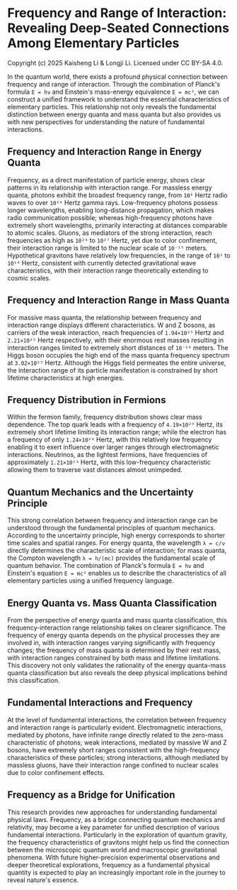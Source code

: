 # Frequency and Range of Interaction: Revealing Deep-Seated Connections Among Elementary Particles

Copyright (c) 2025 Kaisheng Li & Longji Li. Licensed under CC BY-SA 4.0.

In the quantum world, there exists a profound physical connection between frequency and range of interaction. Through the combination of Planck's formula `E = hν` and Einstein's mass-energy equivalence `E = mc²`, we can construct a unified framework to understand the essential characteristics of elementary particles. This relationship not only reveals the fundamental distinction between energy quanta and mass quanta but also provides us with new perspectives for understanding the nature of fundamental interactions.

## Frequency and Interaction Range in Energy Quanta

Frequency, as a direct manifestation of particle energy, shows clear patterns in its relationship with interaction range. For massless energy quanta, photons exhibit the broadest frequency range, from `10⁶` Hertz radio waves to over `10²⁴` Hertz gamma rays. Low-frequency photons possess longer wavelengths, enabling long-distance propagation, which makes radio communication possible; whereas high-frequency photons have extremely short wavelengths, primarily interacting at distances comparable to atomic scales. Gluons, as mediators of the strong interaction, reach frequencies as high as `10²⁴` to `10²⁷` Hertz, yet due to color confinement, their interaction range is limited to the nuclear scale of `10⁻¹⁵` meters. Hypothetical gravitons have relatively low frequencies, in the range of `10²` to `10¹⁰` Hertz, consistent with currently detected gravitational wave characteristics, with their interaction range theoretically extending to cosmic scales.

## Frequency and Interaction Range in Mass Quanta

For massive mass quanta, the relationship between frequency and interaction range displays different characteristics. W and Z bosons, as carriers of the weak interaction, reach frequencies of `1.94×10²⁵` Hertz and `2.21×10²⁵` Hertz respectively, with their enormous rest masses resulting in interaction ranges limited to extremely short distances of `10⁻¹⁸` meters. The Higgs boson occupies the high end of the mass quanta frequency spectrum at `3.02×10²⁵` Hertz. Although the Higgs field permeates the entire universe, the interaction range of its particle manifestation is constrained by short lifetime characteristics at high energies.

## Frequency Distribution in Fermions

Within the fermion family, frequency distribution shows clear mass dependence. The top quark leads with a frequency of `4.19×10²⁵` Hertz, its extremely short lifetime limiting its interaction range; while the electron has a frequency of only `1.24×10²⁰` Hertz, with this relatively low frequency enabling it to exert influence over larger ranges through electromagnetic interactions. Neutrinos, as the lightest fermions, have frequencies of approximately `1.21×10¹³` Hertz, with this low-frequency characteristic allowing them to traverse vast distances almost unimpeded.

## Quantum Mechanics and the Uncertainty Principle

This strong correlation between frequency and interaction range can be understood through the fundamental principles of quantum mechanics. According to the uncertainty principle, high energy corresponds to shorter time scales and spatial ranges. For energy quanta, the wavelength `λ = c/ν` directly determines the characteristic scale of interaction; for mass quanta, the Compton wavelength `λ = h/(mc)` provides the fundamental scale of quantum behavior. The combination of Planck's formula `E = hν` and Einstein's equation `E = mc²` enables us to describe the characteristics of all elementary particles using a unified frequency language.

## Energy Quanta vs. Mass Quanta Classification

From the perspective of energy quanta and mass quanta classification, this frequency-interaction range relationship takes on clearer significance. The frequency of energy quanta depends on the physical processes they are involved in, with interaction ranges varying significantly with frequency changes; the frequency of mass quanta is determined by their rest mass, with interaction ranges constrained by both mass and lifetime limitations. This discovery not only validates the rationality of the energy quanta-mass quanta classification but also reveals the deep physical implications behind this classification.

## Fundamental Interactions and Frequency

At the level of fundamental interactions, the correlation between frequency and interaction range is particularly evident. Electromagnetic interactions, mediated by photons, have infinite range directly related to the zero-mass characteristic of photons; weak interactions, mediated by massive W and Z bosons, have extremely short ranges consistent with the high-frequency characteristics of these particles; strong interactions, although mediated by massless gluons, have their interaction range confined to nuclear scales due to color confinement effects.

## Frequency as a Bridge for Unification

This research provides new approaches for understanding fundamental physical laws. Frequency, as a bridge connecting quantum mechanics and relativity, may become a key parameter for unified description of various fundamental interactions. Particularly in the exploration of quantum gravity, the frequency characteristics of gravitons might help us find the connection between the microscopic quantum world and macroscopic gravitational phenomena. With future higher-precision experimental observations and deeper theoretical explorations, frequency as a fundamental physical quantity is expected to play an increasingly important role in the journey to reveal nature's essence.
